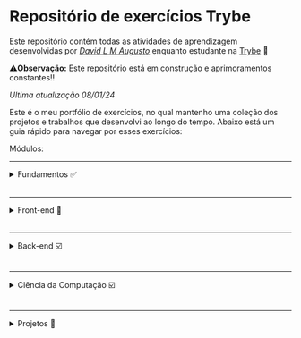 # Repositório de exercícios Trybe

Este repositório contém todas as atividades de aprendizagem desenvolvidas por _[David L M Augusto](www.linkedin.com/in/david-lm-augusto)_ enquanto estudante na [Trybe](https://www.betrybe.com/) 🚀

⚠️**Observação:** Este repositório está em construção e aprimoramentos constantes!!

_Ultima atualização 08/01/24_

 Este é o meu portfólio de exercícios, no qual mantenho uma coleção dos projetos e trabalhos que desenvolvi ao longo do tempo. Abaixo está um guia rápido para navegar por esses exercícios:

 Módulos:
<hr>
<details>
<summary>Fundamentos ✅</summary>
<br>
<details>
<summary>Seção 1: Unix, Shell & Git</summary>

- [✅] 1-1: _[Unix & Shell](fundamentos/1.0%20%20Unix,%20Shell%20e%20Git/1.1%20Unix%20&%20Shell)_
- [✅] 1-2: _[Git - Oque é e para que serve](fundamentos/1.0%20%20Unix,%20Shell%20e%20Git/1.2%20Git%20o%20que%20é%20e%20para%20que%20serve)_
- [✅] 1-3: _[Entendendo os comandos](fundamentos/1.0%20%20Unix,%20Shell%20e%20Git/1.3%20Git%20e%20GitHub%20-%20Entendendo%20comandos)_

</details>
<br>
<details>
<summary>Seção 2: HTML & CSS</summary>

- [✅] 2.1: _[HTML & CSS - Estrutúras de página](fundamentos/2.0%20Introdução%20a%20HTML%20e%20CSS/2.1%20Estruturas%20de%20página)_
- [✅] 2.2: _[HTML & CSS - Primeiros passos em CSS](fundamentos/2.0%20Introdução%20a%20HTML%20e%20CSS/2.2%20Primeiros%20passos%20em%20CSS)_
- [✅] 2.3: _[HTML & CSS - Seletores e posicionamento](fundamentos/2.0%20Introdução%20a%20HTML%20e%20CSS/2.3%20Seletores%20e%20posicionamento)_
- [✅] 2.4: _[HTML Semântico](fundamentos/2.0%20Introdução%20a%20HTML%20e%20CSS/2.4%20HTML%20Semântico)_
- [✅] 2.5: _[Projeto - Lessons Learned](fundamentos/2.0%20Introdução%20a%20HTML%20e%20CSS/2.5%20Projeto%20-%20Lessons%20Learned)_🚀

</details>
<br>
<details>
<summary>Seção 3: Introdução a JavaScript</summary>

- [✅] 3.1: _[Primeiros passos no JavaScript](fundamentos/3.0%20Introdução%20a%20JavaScript/3.1%20Primeiros%20passos%20no%20JavaScript)_
- [✅] 3.2: _[Array e estrutura de repetição](fundamentos/3.0%20Introdução%20a%20JavaScript/3.2%20Array%20e%20estrutura%20de%20repetição)_
- [✅] 3.3: _[Funções](fundamentos/3.0%20Introdução%20a%20JavaScript/3.3%20Funções)_
- [✅] 3.4: _[Objetos](fundamentos/3.0%20Introdução%20a%20JavaScript/3.4%20Objetos)_
- [✅] 3.5: _[JSON e dia de Prática](fundamentos/3.0%20Introdução%20a%20JavaScript/3.5%20JSON%20e%20dia%20de%20prática)_
- [✅] 3.6: _[Projeto - Supermercado Pirilampo](fundamentos/3.0%20Introdução%20a%20JavaScript/3.6%20Projeto%20-%20Supermercado%20Pirilampo)_🚀

</details>
<br>
<details>
<summary>Seção 4: JavaScript - DOM, Eventos e Web Storage</summary>

- [✅] 4.1: _[JavaScript - DOM e Seletores](fundamentos/4.0%20JavaScript:%20DOM%20Eventos%20e%20Web%20Storage/4.1%20DOM%20e%20seletores)_
- [✅] 4.2: _[JavaScript - Trabalhando com elementos](fundamentos/4.0%20JavaScript:%20DOM%20Eventos%20e%20Web%20Storage/4.2%20Trabalhando%20com%20elementos)_
- [✅] 4.3: _[JavaScript - Eventos](fundamentos/4.0%20JavaScript:%20DOM%20Eventos%20e%20Web%20Storage/4.3%20Eventos)_
- [✅] 4.4: _[JavaScript - Web Storage](fundamentos/4.0%20JavaScript:%20DOM%20Eventos%20e%20Web%20Storage/4.4%20Web%20Storage)_
- [✅] 4.5: _[Projeto - Arte com Pixels](fundamentos/4.0%20JavaScript:%20DOM%20Eventos%20e%20Web%20Storage/4.5%20Projeto%20-%20Pixels%20Art)_🚀
- [✅] 4.6: _[Projeto Bônus](fundamentos/4.0%20JavaScript:%20DOM%20Eventos%20e%20Web%20Storage/4.6%20Projeto%20Bônus)_🚀

</details>
<br>
<details>
<summary>Seção 5: HTML & CSS: Forms, Flexbox e Responsivo</summary>

- [✅] 5.1: _[Forms](fundamentos/5.0%20HTML%20e%20CSS:%20Forms,%20Flexbox%20e%20Responsivo/5.1%20Forms)_
- [✅] 5.2: _[Bibliotecas JavaScript e Frameworks CSS](fundamentos/5.0%20HTML%20e%20CSS:%20Forms,%20Flexbox%20e%20Responsivo/5.2%20Bibliotecas%20JavaScript%20e%20Framework%20CSS)_
- [✅] 5.3: _[CSS Flexbox - Parte 1](fundamentos/5.0%20HTML%20e%20CSS:%20Forms,%20Flexbox%20e%20Responsivo/5.3%20CSS%20Flexbox%20%20parte%201)_
- [✅] 5.4: _[CSS Flexbox - Parte 2](fundamentos/5.0%20HTML%20e%20CSS:%20Forms,%20Flexbox%20e%20Responsivo/5.4%20CSS%20Flexbox%20parte%202)_
- [✅] 5.5: _[Responsividade](fundamentos/5.0%20HTML%20e%20CSS:%20Forms,%20Flexbox%20e%20Responsivo/5.5%20Responsividade)_
- [✅] 5.6: _[Projeto - TrybeWarts](fundamentos/5.0%20HTML%20e%20CSS:%20Forms,%20Flexbox%20e%20Responsivo/5.6%20Projeto%20-%20TrybeWarts)_🚀

</details>
<br>
<details>
<summary>Seção 6: Introdução à JavaScript ES6 e Testes Unitários</summary>

- [✅] 6.1: _[Fluxo de exceções](fundamentos/6.0%20Introdução%20à%20JavaScript%20ES6%20e%20Testes%20Unitários/6.1%20Fluxo%20de%20exceções)_
- [✅] 6.2: _[Primeiros passos em Jest](fundamentos/6.0%20Introdução%20à%20JavaScript%20ES6%20e%20Testes%20Unitários/6.2%20Primeiros%20passos%20Jest)_
- [✅] 6.3: _[Matchers e cobertura de código](fundamentos/6.0%20Introdução%20à%20JavaScript%20ES6%20e%20Testes%20Unitários/6.3%20Matchers%20e%20cobertura%20de%20código)_
- [✅] 6.4: _[Projeto - JavaScript Testes Unitários](fundamentos/6.0%20Introdução%20à%20JavaScript%20ES6%20e%20Testes%20Unitários/6.4%20Projeto%20-%20JavaScript%20Testes%20Unitários)_🚀

</details>
<br>
<details>
<summary>Seção 7: Métodos de Array</summary>

- [✅] 7.1: _[Métodos de Array - map](fundamentos/7.0%20Métodos%20de%20Array/7.1%20Map)_
- [✅] 7.2: _[Métodos de Array - filter e sort](fundamentos/7.0%20Métodos%20de%20Array/7.2%20Filter%20e%20Sort)_
- [✅] 7.3: _[Métodos de Array - find e forEach](fundamentos/7.0%20Métodos%20de%20Array/7.3%20Find%20e%20forEach)_
- [✅] 7.4: _[Métodos de Array - reduce](fundamentos/7.0%20Métodos%20de%20Array/7.4%20Reduce)_
- [✅] 7.5: _[Live Coding](fundamentos/7.0%20Métodos%20de%20Array/7.5%20Live%20Coding)_
- [✅] 7.6: _[Projeto - Zoo Functions](fundamentos/7.0%20Métodos%20de%20Array/7.6%20Projeto%20-%20Zoo%20Functions)_🚀

</details>

</details>

<br>
<hr>
<details>
<summary>Front-end 💬</summary>
<br>
<details>
<summary>Section 1: Introduction to Frontend and Asynchronous JavaScript</summary>

-[✅] 1.1: _[Development environment]()_
-[✅] 1.2: _[Asynchronous JavaScript - Promises and fetch]()_
-[✅] 1.3: _[Review - Exchange House]()_
-[✅] 1.4: _[Async, Await and asynchronous tests]()_
-[✅] 1.5: _[Project - iChoveu]()_
</details>
<br>
<details>
<summary>Section 2: Introduction to React</summary>

-[✅] 1.1: _[Introduction to React and Typescript]()_
-[✅] 1.2: _[React Components and Props]()_
-[✅] 1.3: _[Advancing Components]()_
-[✅] 1.4: _[Review - Solar System]()_
-[✅] 1.5: _[States and Events]()_
-[✅] 1.5: _[Forms]()_
-[✅] 1.5: _[Project - Password Manager]()_
</details>
<br>
<details>
<summary>Section 3: Delving into React</summary>

-[✅] 1.1: _[React Router]()_
-[✅] 1.2: _[useEffect]()_
-[✅] 1.3: _[Review - Aprofunding to React]()_
-[✅] 1.4: _[Project - Trybetunes]()_
</details>
<br>
<details>
<summary>Section 4 - Automated Tests with React Testing Library</summary>

-[] 1.1: _[Introduction to React Testing Library]()_
-[] 1.2: _[RTL: Mocks]()_
-[] 1.3: _[RTL: Testing With React Router]()_
-[] 1.4: _[Project - Tests in React]()_
</details>
<br>
<details>
<summary>Section 5: Styling and Agile Methodology</summary>

-[] 1.1: _[Agile Methodologies]()_
-[] 1.2: _[CSS Modules]()_
-[] 1.3: _[Styled Components]()_
-[] 1.4: _[Project - Frontend Online Store]()_
</details>
<br>
<details>
<summary>Section 6: State Management with Redux</summary>

-[] 1.1: _[Introduction to Redux - The global state of the application]()_
-[] 1.2: _[Using Redux in React]()_
-[] 1.3: _[Review - Using Redux in React]()_
-[] 1.4: _[Using Redux in React - Asynchronous Actions]()_
-[] 1.5: _[Tests in React-Redux]()_
-[] 1.5: _[Projeto - TrybeWallet]()_
</details>
<br>
<details>
<summary>Section 7 - Class Components, Context API and Custom Hooks</summary>

-[] 1.1: _[Class Components]()_
-[] 1.2: _[Context API]()_
-[] 1.3: _[Custom Hooks]()_
-[] 1.4: _[Project - StarWars]()_
</details>
<br>
<details>
<summary>Section 8: Project - Recipe App</summary>

-[] 1.1: _[Project - Recipe App]()_
</details>
</details>

<br>
<hr>
<details>
<summary>Back-end ☑️</summary>

</details>

<br>
<hr>
<details>
<summary>Ciência da Computação ☑️</summary>

</details>

<br>
<hr>
<details>
<summary>Projetos 🚀</summary>

<br>

- _[Lessons Learned](fundamentos/2.0%20Introdução%20a%20HTML%20e%20CSS/2.5%20Projeto%20-%20Lessons%20Learned)_ - Criação de uma página do zero utilizando HTML e CSS.
- _[Supermercado Pirilampo](fundamentos/3.0%20Introdução%20a%20JavaScript/3.6%20Projeto%20-%20Supermercado%20Pirilampo)_ - Aplicando lógica de programação utilizando JavaScript.
- _[Pixels Art](fundamentos/4.0%20JavaScript:%20DOM%20Eventos%20e%20Web%20Storage/4.5%20Projeto%20-%20Pixels%20Art)_ - Colocando em prática tudo o que aprendi utilizando a manipulação do DOM.
- _[Trybewarts](fundamentos/5.0%20HTML%20e%20CSS:%20Forms,%20Flexbox%20e%20Responsivo/5.6%20Projeto%20-%20TrybeWarts)_ - Implementando um formulário utilizando bibliotécas e CSS flexbox.
- _[JavaScript Testes Unitários](fundamentos/6.0%20Introdução%20à%20JavaScript%20ES6%20e%20Testes%20Unitários/6.4%20Projeto%20-%20JavaScript%20Testes%20Unitários)_ - Testando uma aplicação utilizando a bibliotéca _Jest_.
- _[Zoo Functions](fundamentos/7.0%20Métodos%20de%20Array/7.6%20Projeto%20-%20Zoo%20Functions)_ - Utilização de Hofs, as funcionalidades do ES6 e TDD _Test Driven Development_.

**Projetos Bônus**

- _[Lista de Tarefas](fundamentos/4.0%20JavaScript:%20DOM%20Eventos%20e%20Web%20Storage/4.6%20Projeto%20Bônus)_
- _[Meme Generator](fundamentos/4.0%20JavaScript:%20DOM%20Eventos%20e%20Web%20Storage/4.6%20Projeto%20Bônus)_
- _[Adivinhe a cor](fundamentos/4.0%20JavaScript:%20DOM%20Eventos%20e%20Web%20Storage/4.6%20Projeto%20Bônus)_
- _[Carta Misteriosa](fundamentos/4.0%20JavaScript:%20DOM%20Eventos%20e%20Web%20Storage/4.6%20Projeto%20Bônus)_
- _[]()_

</details>

